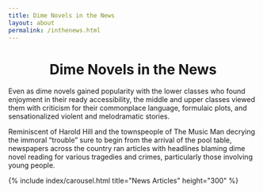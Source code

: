 ```yaml
---
title: Dime Novels in the News
layout: about
permalink: /inthenews.html
---
```

<h1><center>Dime Novels in the News</center></h1>
<p>Even as dime novels gained popularity with the lower classes who found enjoyment in their ready accessibility, the middle and upper classes viewed them with criticism for their commonplace language, formulaic plots, and sensationalized violent and melodramatic stories.</p>
<p></p>
<p>Reminiscent of Harold Hill and the townspeople of The Music Man decrying the immoral “trouble” sure to begin from the arrival of the pool table, newspapers across the country ran articles with headlines blaming dime novel reading for various tragedies and crimes, particularly those involving young people.</p>
<p></p>
   {% include index/carousel.html title="News Articles" height="300" %}
